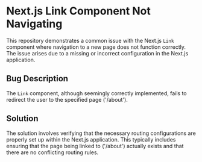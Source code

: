 # Next.js Link Component Not Navigating

This repository demonstrates a common issue with the Next.js `Link` component where navigation to a new page does not function correctly.  The issue arises due to a missing or incorrect configuration in the Next.js application.

## Bug Description
The `Link` component, although seemingly correctly implemented, fails to redirect the user to the specified page ('/about').

## Solution
The solution involves verifying that the necessary routing configurations are properly set up within the Next.js application. This typically includes ensuring that the page being linked to ('/about') actually exists and that there are no conflicting routing rules.